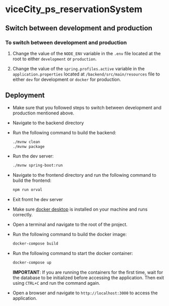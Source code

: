 # viceCity_ps_reservationSystem

## Switch between development and production

### To switch between development and production

1. Change the value of the `NODE_ENV` variable in the `.env` file located at the root to either `development` or `production`.

1. Change the value of the `spring.profiles.active` variable in the `application.properties` located at `/backend/src/main/resources` file to either `dev` for development or `docker` for production.

## Deployment

- Make sure that you followed steps to switch between development and production mentioned above.
- Navigate to the backend directory
- Run the following command to build the backend:

  ```bash
  ./mvnw clean
  ./mvnw package
  ```

- Run the dev server:

  ```bash
  ./mvnw spring-boot:run
  ```

- Navigate to the frontend directory and run the following command to build the frontend:

  ```bash
  npm run orval
  ```

- Exit fromt he dev server
- Make sure [docker desktop](https://docs.docker.com/desktop/install/windows-install/) is installed on your machine and runs correctly.
- Open a terminal and navigate to the root of the project.
- Run the following command to build the docker image:
  ```bash
  docker-compose build
  ```
- Run the following command to start the docker container:
  ```bash
  docker-compose up
  ```
  **IMPORTANT**: If you are running the containers for the first time, wait for the database to be initialized before accessing the application. Then exit using `CTRL+C` and run the command again.
- Open a browser and navigate to `http://localhost:3000` to access the application.
